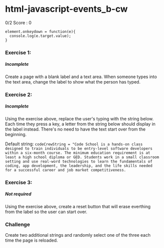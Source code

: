 # html-javascript-events_b-cw
0/2 Score : 0
```
element.onkeydown = function(e){
  console.log(e.target.value);
}
```

### Exercise 1:
##### Incomplete
Create a page with a blank label and a text area. When someone types into the text area, change the label to show what the person has typed.

### Exercise 2:
##### Incomplete
Using the exercise above, replace the user's typing with the string below. Each time they press a key, a letter from the string below should display in the label instead. There's no need to have the text start over from the beginning.

Default string: ```codeCrewString = "Code School is a hands-on class designed to train individuals to be entry-level software developers within a six-month course. The minimum education requirement is at least a high school diploma or GED. Students work in a small classroom setting and use real-word technologies to learn the fundamentals of coding, app development, the leadership, and the life skills needed for a successful career and job market competitiveness.``` 

### Exercise 3:
##### Not required 
Using the exercise above, create a reset button that will erase everthing from the label so the user can start over.

### Challenge
Create two additional strings and randomly select one of the three each time the page is reloaded.
